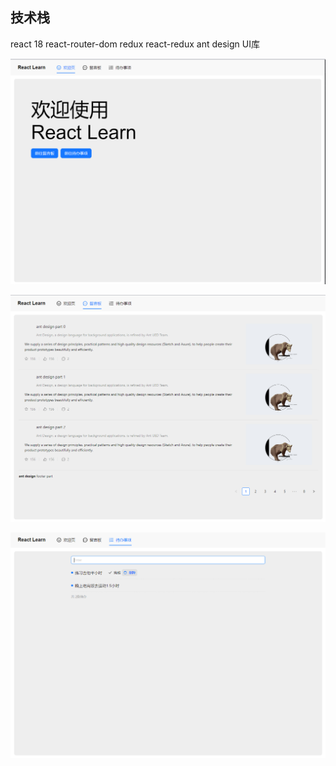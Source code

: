 ## 技术栈
react 18
react-router-dom
redux  react-redux
ant design UI库

![欢迎页](./src/assets/home.png)

![留言板](./src/assets/msgBoard.png)

![待办](./src/assets/todo.png)

